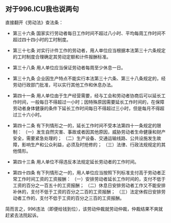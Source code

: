 ## 对于996.ICU我也说两句

直接翻开《劳动法》查法条：

- 第三十六条 国家实行劳动者每日工作时间不超过八小时、平均每周工作时间不超过四十四小时的工时制度。
- 第三十七条 对实行计件工作的劳动者，用人单位应当根据本法第三十六条规定的工时制度合理确定其劳动定额和计件报酬标准。
- 第三十八条 用人单位应当保证劳动者每周至少休息一日。
- 第三十九条 企业因生产特点不能实行本法第三十六条、第三十八条规定的，经劳动行政部门批准，可以实行其他工作和休息办法。

- 第四十一条 用人单位由于生产经营需要，经与工会和劳动者协商后可以延长工作时间，一般每日不得超过一小时；因特殊原因需要延长工作时间的，在保障劳动者身体健康的条件下延长工作时间每日不得超过三小时，但是每月不得超过三十六小时。
- 第四十二条 有下列情形之一的，延长工作时间不受本法第四十一条规定的限制： （一）发生自然灾害、事故或者因其他原因，威胁劳动者生命健康和财产安全，需要紧急处理的； （二）生产设备、交通运输线路、公共设施发生故障，影响生产和公众利益，必须及时抢修的； （三）法律、行政法规规定的其他情形。

- 第四十三条 用人单位不得违反本法规定延长劳动者的工作时间。
- 第四十四条 有下列情形之一的，用人单位应当按照下列标准支付高于劳动者正常工作时间工资的工资报酬： （一）安排劳动者延长工作时间的，支付不低于工资的百分之一百五十的工资报酬； （二）休息日安排劳动者工作又不能安排补休的，支付不低于工资的百分之二百的工资报酬； （三）法定休假日安排劳动者工作的，支付不低于工资的百分之三百的工资报酬。

简而言之，996违法（即便给钱到位），该劳动仲裁就劳动仲裁，仲裁结果不爽就赶紧去法院起诉。